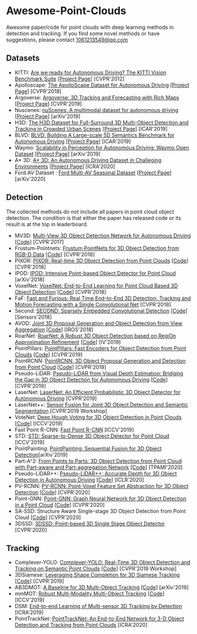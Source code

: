 # Awesome-Point-Clouds
Awesome paper/code for point clouds with deep learning methods in detection and tracking. If you find some novel methods or have suggestions, please contact 1061213549@qq.com

## Datasets
- KITTI: [Are we ready for Autonomous Driving? The KITTI Vision Benchmark Suite](http://www.cvlibs.net/publications/Geiger2012CVPR.pdf) [[Project Page](http://www.cvlibs.net/datasets/kitti/index.php)] [CVPR'2012]
- Apolloscape: [The ApolloScape Dataset for Autonomous Driving](http://openaccess.thecvf.com/content_cvpr_2018_workshops/papers/w14/Huang_The_ApolloScape_Dataset_CVPR_2018_paper.pdf) [[Project Page](http://apolloscape.auto/)] [CVPR'2018]
- Argoverse: [Argoverse: 3D Tracking and Forecasting with Rich Maps](http://openaccess.thecvf.com/content_CVPR_2019/papers/Chang_Argoverse_3D_Tracking_and_Forecasting_With_Rich_Maps_CVPR_2019_paper.pdf) [[Project Page](https://www.argoverse.org/index.html)] [CVPR'2019]
- Nuscenes: [nuScenes: A multimodal dataset for autonomous driving](https://arxiv.org/pdf/1903.11027.pdf) [[Project Page](https://www.nuscenes.org/)] [arXiv'2019]
- H3D: [The H3D Dataset for Full-Surround 3D Multi-Object Detection and Tracking in Crowded Urban Scenes](https://arxiv.org/pdf/1903.01568.pdf) [[Project Page](https://usa.honda-ri.com//H3D)] [ICAR'2019]
- BLVD: [BLVD: Building A Large-scale 5D Semantics Benchmark for Autonomous Driving](https://arxiv.org/pdf/1903.06405v1.pdf) [[Project Page](https://github.com/VCCIV/BLVD)] [ICAR'2019]
- Waymo: [Scalability in Perception for Autonomous Driving: Waymo Open Dataset](https://arxiv.org/pdf/1912.04838.pdf) [[Project Page](https://waymo.com/open/)] [arXiv'2019]
- A* 3D: [A* 3D: An Autonomous Driving Dataset in Challeging Environments](https://arxiv.org/pdf/1909.07541.pdf) [[Project Page](https://github.com/I2RDL2/ASTAR-3D)] [ICRA'2020]
- Ford AV Dataset : [Ford Multi-AV Seasonal Dataset](https://s23.q4cdn.com/258866874/files/doc_downloads/2020/03/2003.07969.pdf) [[Project Page](https://avdata.ford.com/home/default.aspx)] [arXiv'2020]

## Detection
The collected methods do not include all papers in point cloud object detection. The condition is that either the paper has released code or its result is at the top in leaderboard. 

- MV3D: [Multi-View 3D Object Detection Network for Autonomous Driving](http://openaccess.thecvf.com/content_cvpr_2017/papers/Chen_Multi-View_3D_Object_CVPR_2017_paper.pdf) [[Code](https://github.com/bostondiditeam/MV3D)] [CVPR'2017]
- Frustum-Pointnets: [Frustum PointNets for 3D Object Detection from RGB-D Data](http://openaccess.thecvf.com/content_cvpr_2018/papers/Qi_Frustum_PointNets_for_CVPR_2018_paper.pdf) [[Code](https://github.com/charlesq34/frustum-pointnets)] [CVPR'2018]
- PIXOR: [PIXOR: Real-time 3D Object Detection from Point Clouds](http://openaccess.thecvf.com/content_cvpr_2018/papers/Yang_PIXOR_Real-Time_3D_CVPR_2018_paper.pdf) [[Code](https://github.com/philip-huang/PIXOR)] [CVPR'2018]
- IPOD: [IPOD: Intensive Point-based Object Detector for Point Cloud](https://arxiv.org/pdf/1812.05276.pdf) [arXiv'2018]
- VoxelNet: [VoxelNet: End-to-End Learning for Point Cloud Based 3D Object Detection](http://openaccess.thecvf.com/content_cvpr_2018/papers/Zhou_VoxelNet_End-to-End_Learning_CVPR_2018_paper.pdf) [[Code](https://github.com/qianguih/voxelnet)] [CVPR'2018]
- FaF: [Fast and Furious: Real Time End-to-End 3D Detection, Tracking and Motion
Forecasting with a Single Convolutional Net](http://openaccess.thecvf.com/content_cvpr_2018/papers/Luo_Fast_and_Furious_CVPR_2018_paper.pdf) [CVPR'2018]
- Second: [SECOND: Sparsely Embedded Convolutional Detection](https://www.mdpi.com/1424-8220/18/10/3337) [[Code](https://github.com/traveller59/second.pytorch)] [Sensors'2018]
- AVOD: [Joint 3D Proposal Generation and Object Detection from View Aggregation](https://arxiv.org/pdf/1712.02294v4.pdf) [[Code](https://github.com/kujason/avod)] [IROS'2018]
- RoarNet: [RoarNet: A Robust 3D Object Detection based on RegiOn Approximation Refinement](https://arxiv.org/pdf/1811.03818.pdf) [[Code](https://github.com/reinforcementdriving/RoarNet)] [IV'2019]
- PointPillars: [PointPillars: Fast Encoders for Object Detection from Point Clouds](http://openaccess.thecvf.com/content_CVPR_2019/papers/Lang_PointPillars_Fast_Encoders_for_Object_Detection_From_Point_Clouds_CVPR_2019_paper.pdf) [[Code](https://github.com/nutonomy/second.pytorch)] [CVPR'2019]
- PointRCNN: [PointRCNN: 3D Object Proposal Generation and Detection from Point Cloud](http://openaccess.thecvf.com/content_CVPR_2019/papers/Shi_PointRCNN_3D_Object_Proposal_Generation_and_Detection_From_Point_Cloud_CVPR_2019_paper.pdf) [[Code](https://github.com/sshaoshuai/PointRCNN)] [CVPR'2019]
- Pseudo-LiDAR: [Pseudo-LiDAR from Visual Depth Estimation: Bridging the Gap in 3D Object Detection for Autonomous Driving](http://openaccess.thecvf.com/content_CVPR_2019/papers/Wang_Pseudo-LiDAR_From_Visual_Depth_Estimation_Bridging_the_Gap_in_3D_CVPR_2019_paper.pdf) [[Code](https://github.com/mileyan/pseudo_lidar)] [CVPR'2019]
- LaserNet: [LaserNet: An Efficient Probabilistic 3D Object Detector for Autonomous Driving](http://openaccess.thecvf.com/content_CVPR_2019/papers/Meyer_LaserNet_An_Efficient_Probabilistic_3D_Object_Detector_for_Autonomous_Driving_CVPR_2019_paper.pdf) [CVPR'2019]
- LaserNet++: [Sensor Fusion for Joint 3D Object Detection and Semantic Segmentation](http://openaccess.thecvf.com/content_CVPRW_2019/papers/WAD/Meyer_Sensor_Fusion_for_Joint_3D_Object_Detection_and_Semantic_Segmentation_CVPRW_2019_paper.pdf) [CVPR'2019 Workshop]
- VoteNet: [Deep Hough Voting for 3D Object Detection in Point Clouds](http://openaccess.thecvf.com/content_ICCV_2019/papers/Qi_Deep_Hough_Voting_for_3D_Object_Detection_in_Point_Clouds_ICCV_2019_paper.pdf) [[Code](https://github.com/facebookresearch/votenet)] [ICCV'2019]
- Fast Point R-CNN: [Fast Point R-CNN](http://openaccess.thecvf.com/content_ICCV_2019/papers/Chen_Fast_Point_R-CNN_ICCV_2019_paper.pdf) [ICCV'2019]
- STD: [STD: Sparse-to-Dense 3D Object Detector for Point Cloud](http://openaccess.thecvf.com/content_ICCV_2019/papers/Yang_STD_Sparse-to-Dense_3D_Object_Detector_for_Point_Cloud_ICCV_2019_paper.pdf)  [ICCV'2019]
- PointPainting: [PointPainting: Sequential Fusion for 3D Object Detection](https://arxiv.org/pdf/1911.10150.pdf)[arXiv'2019]
- Part-A^2: [From Points to Parts: 3D Object Detection from Point Cloud with Part-aware and Part-aggregation Network](https://arxiv.org/pdf/1907.03670v3.pdf) [[Code](https://github.com/sshaoshuai/PCDet)] [TPAMI'2020]
- Pseudo-LiDAR++: [Pseudo-LiDAR++: Accurate Depth for 3D Object Detection in Autonomous Driving](https://openreview.net/pdf?id=BJedHRVtPB) [[Code](https://github.com/mileyan/Pseudo_Lidar_V2)] [ICLR'2020]
- PV-RCNN: [PV-RCNN: Point-Voxel Feature Set Abstraction for 3D Object Detection](https://arxiv.org/pdf/1912.13192.pdf) [[Code](https://github.com/sshaoshuai/PV-RCNN)] [CVPR'2020]
- Point-GNN: [Point-GNN: Graph Neural Network for 3D Object Detection in a Point Cloud](https://arxiv.org/pdf/2003.01251v1.pdf) [[Code](https://github.com/WeijingShi/Point-GNN)] [CVPR'2020]
- SA-SSD: Structure Aware Single-stage 3D Object Detection from Point Cloud [[Code](https://github.com/skyhehe123/SA-SSD)] [CVPR'2020]
- 3DSSD: [3DSSD: Point-based 3D Single Stage Object Detector](https://arxiv.org/pdf/2002.10187.pdf) [CVPR'2020]

## Tracking
- Complexer-YOLO: [Complexer-YOLO: Real-Time 3D Object Detection and Tracking on Semantic Point Clouds](http://openaccess.thecvf.com/content_CVPRW_2019/papers/Autonomous%20Driving/Simon_Complexer_YOLO_Real-Time_3D_Object_Detection_and_Tracking_on_Semantic_CVPRW_2019_paper.pdf) [[Code](https://github.com/AI-liu/Complex-YOLO)] [CVPR'2019 Workshop]
- 3DSiamese: [Leveraging Shape Completion for 3D Siamese Tracking](http://openaccess.thecvf.com/content_CVPR_2019/papers/Giancola_Leveraging_Shape_Completion_for_3D_Siamese_Tracking_CVPR_2019_paper.pdf) [[Code](https://github.com/SilvioGiancola/ShapeCompletion3DTracking)] [CVPR'2019]
- AB3DMOT: [A Baseline for 3D Multi-Object Tracking](https://arxiv.org/pdf/1907.03961.pdf) [[Code](https://github.com/xinshuoweng/AB3DMOT)] [arXiv'2019]
- mmMOT: [Robust Multi-Modality Multi-Object Tracking](http://openaccess.thecvf.com/content_ICCV_2019/papers/Zhang_Robust_Multi-Modality_Multi-Object_Tracking_ICCV_2019_paper.pdf) [[Code](https://github.com/ZwwWayne/mmMOT)] [ICCV'2019]
- DSM: [End-to-end Learning of Multi-sensor 3D Tracking by Detection](https://arxiv.org/pdf/1806.11534.pdf) [ICRA'2019]
- PointTrackNet: [PointTrackNet: An End-to-End Network for 3-D
Object Detection and Tracking from Point Clouds](https://www.ram-lab.com/papers/2020/wang2020pointtracknet.pdf) [ICRA'2020]
